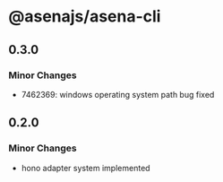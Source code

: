 # @asenajs/asena-cli

## 0.3.0

### Minor Changes

- 7462369: windows operating system path bug fixed

## 0.2.0

### Minor Changes

- hono adapter system implemented
